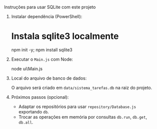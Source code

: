 Instruções para usar SQLite com este projeto

1) Instalar dependência (PowerShell):

   # Instala sqlite3 localmente
   npm init -y; npm install sqlite3

2) Executar o `Main.js` com Node:

   node ui\Main.js

3) Local do arquivo de banco de dados:

   O arquivo será criado em `data/sistema_tarefas.db` na raiz do projeto.

4) Próximos passos (opcional):

   - Adaptar os repositórios para usar `repository/Database.js` exportando `db`.
   - Trocar as operações em memória por consultas `db.run`, `db.get`, `db.all`.
